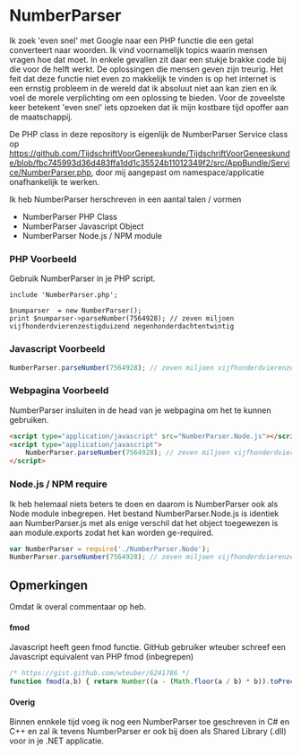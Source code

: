 # NumberParser 
Ik zoek 'even snel' met Google naar een PHP functie die een getal converteert naar woorden. Ik vind voornamelijk topics waarin mensen vragen hoe dat moet. In enkele gevallen zit daar een stukje brakke code bij die voor de helft werkt. De oplossingen die mensen geven zijn treurig. Het feit dat deze functie niet even zo makkelijk te vinden is op het internet is een ernstig probleem in de wereld dat ik absoluut niet aan kan zien en ik voel de morele verplichting om een oplossing te bieden. Voor de zoveelste keer betekent 'even snel' iets opzoeken dat ik mijn kostbare tijd opoffer aan de maatschappij.

De PHP class in deze repository is eigenlijk de NumberParser Service class op <a href="https://github.com/TijdschriftVoorGeneeskunde/TijdschriftVoorGeneeskunde/blob/fbc745993d36d483ffa1dd1c35524b11012349f2/src/AppBundle/Service/NumberParser.php">https://github.com/TijdschriftVoorGeneeskunde/TijdschriftVoorGeneeskunde/blob/fbc745993d36d483ffa1dd1c35524b11012349f2/src/AppBundle/Service/NumberParser.php</a>, door mij aangepast om namespace/applicatie onafhankelijk te werken.

Ik heb NumberParser herschreven in een aantal talen / vormen
* NumberParser PHP Class
* NumberParser Javascript Object
* NumberParser Node.js / NPM module

### PHP Voorbeeld
Gebruik NumberParser in je PHP script.
```
include 'NumberParser.php';

$numparser  = new NumberParser();
print $numparser->parseNumber(7564928); // zeven miljoen vijfhonderdvierenzestigduizend negenhonderdachtentwintig
```

### Javascript Voorbeeld
```javascript
NumberParser.parseNumber(7564928); // zeven miljoen vijfhonderdvierenzestigduizend negenhonderdachtentwintig
```

### Webpagina Voorbeeld
NumberParser insluiten in de head van je webpagina om het te kunnen gebruiken.
```html
<script type="application/javascript" src="NumberParser.Node.js"></script>
<script type="application/javascript">
	NumberParser.parseNumber(7564928); // zeven miljoen vijfhonderdvierenzestigduizend negenhonderdachtentwintig
</script>
```

### Node.js / NPM require
Ik heb helemaal niets beters te doen en daarom is NumberParser ook als Node module inbegrepen. Het bestand NumberParser.Node.js is identiek aan NumberParser.js met als enige verschil dat het object toegewezen is aan module.exports zodat het kan worden ge-required.
```javascript
var NumberParser = require('./NumberParser.Node');
NumberParser.parseNumber(7564928); // zeven miljoen vijfhonderdvierenzestigduizend negenhonderdachtentwintig
```

## Opmerkingen
Omdat ik overal commentaar op heb.

#### fmod
Javascript heeft geen fmod functie. GitHub gebruiker wteuber schreef een Javascript equivalent van PHP fmod (inbegrepen)
```javascript
/* https://gist.github.com/wteuber/6241786 */
function fmod(a,b) { return Number((a - (Math.floor(a / b) * b)).toPrecision(8)); };
```

#### Overig
Binnen ennkele tijd voeg ik nog een NumberParser toe geschreven in C# en C++ en zal ik tevens NumberParser er ook bij doen als Shared Library (.dll) voor in je .NET applicatie.